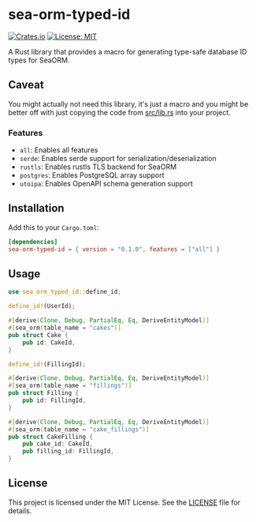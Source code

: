 # sea-orm-typed-id

[![Crates.io](https://img.shields.io/crates/v/sea-orm-typed-id.svg)](https://crates.io/crates/sea-orm-typed-id)
[![License: MIT](https://img.shields.io/badge/License-MIT-yellow.svg)](https://opensource.org/licenses/MIT)

A Rust library that provides a macro for generating type-safe database ID types for SeaORM.

## Caveat

You might actually not need this library, it's just a macro and you might be better off with just copying the code from [src/lib.rs](src/lib.rs) into your project.

### Features

- `all`: Enables all features
- `serde`: Enables serde support for serialization/deserialization
- `rustls`: Enables rustls TLS backend for SeaORM
- `postgres`: Enables PostgreSQL array support
- `utoipa`: Enables OpenAPI schema generation support

## Installation

Add this to your `Cargo.toml`:

```toml
[dependencies]
sea-orm-typed-id = { version = "0.1.0", features = ["all"] }
```

## Usage

```rust
use sea_orm_typed_id::define_id;

define_id!(UserId);

#[derive(Clone, Debug, PartialEq, Eq, DeriveEntityModel)]
#[sea_orm(table_name = "cakes")]
pub struct Cake {
    pub id: CakeId,
}

define_id!(FillingId);

#[derive(Clone, Debug, PartialEq, Eq, DeriveEntityModel)]
#[sea_orm(table_name = "fillings")]
pub struct Filling {
    pub id: FillingId,
}

#[derive(Clone, Debug, PartialEq, Eq, DeriveEntityModel)]
#[sea_orm(table_name = "cake_fillings")]
pub struct CakeFilling {
    pub cake_id: CakeId,
    pub filling_id: FillingId,
}
```

## License

This project is licensed under the MIT License. See the [LICENSE](LICENSE) file for details.
